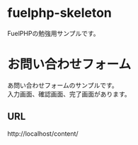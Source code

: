 # fuelphp-skeleton
FuelPHPの勉強用サンプルです。

# お問い合わせフォーム
あ問い合わせフォームのサンプルです。  
入力画面、確認画面、完了画面があります。

## URL
http://localhost/content/
